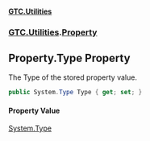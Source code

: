 #### [GTC.Utilities](GTC.Utilities.md 'GTC.Utilities')
### [GTC.Utilities](GTC.Utilities.md#GTC.Utilities 'GTC.Utilities').[Property](GTC.Utilities.md#GTC.Utilities.Property 'GTC.Utilities.Property')

## Property.Type Property

The Type of the stored property value.

```csharp
public System.Type Type { get; set; }
```

#### Property Value
[System.Type](https://docs.microsoft.com/en-us/dotnet/api/System.Type 'System.Type')